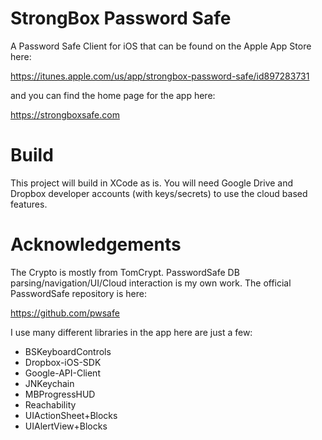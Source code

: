 # StrongBox Password Safe
A Password Safe Client for iOS that can be found on the Apple App Store here: 

https://itunes.apple.com/us/app/strongbox-password-safe/id897283731

and you can find the home page for the app here:

https://strongboxsafe.com

# Build
This project will build in XCode as is. You will need Google Drive and Dropbox developer accounts (with keys/secrets) to use the cloud based features.

# Acknowledgements
The Crypto is mostly from TomCrypt. PasswordSafe DB parsing/navigation/UI/Cloud interaction is my own work. The official PasswordSafe repository is here:

https://github.com/pwsafe

I use many different libraries in the app here are just a few:

- BSKeyboardControls
- Dropbox-iOS-SDK
- Google-API-Client
- JNKeychain
- MBProgressHUD
- Reachability
- UIActionSheet+Blocks
- UIAlertView+Blocks

